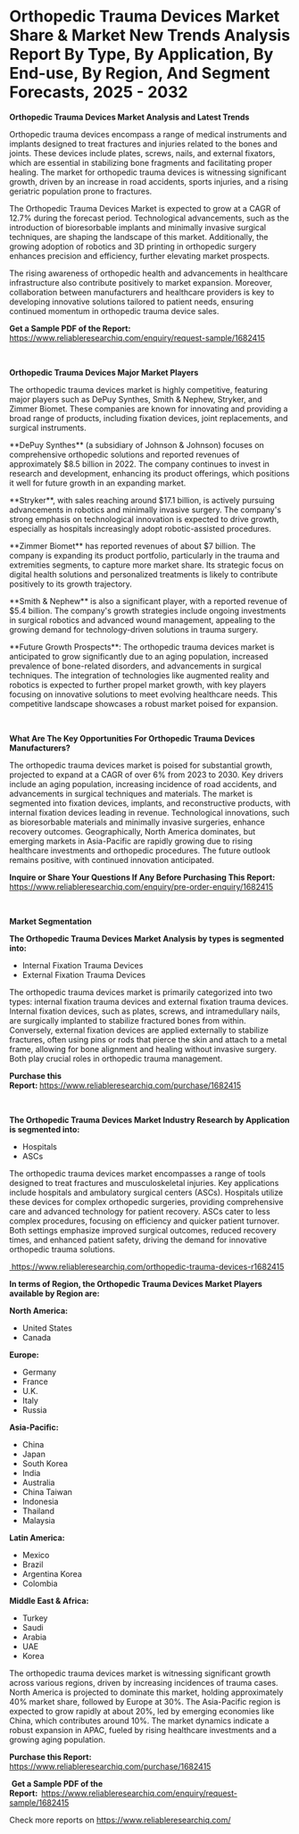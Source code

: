 <p><h1>Orthopedic Trauma Devices Market Share & Market New Trends Analysis Report By Type, By Application, By End-use, By Region, And Segment Forecasts, 2025 - 2032</h1></p><p><strong>Orthopedic Trauma Devices Market Analysis and Latest Trends</strong></p>
<p><p>Orthopedic trauma devices encompass a range of medical instruments and implants designed to treat fractures and injuries related to the bones and joints. These devices include plates, screws, nails, and external fixators, which are essential in stabilizing bone fragments and facilitating proper healing. The market for orthopedic trauma devices is witnessing significant growth, driven by an increase in road accidents, sports injuries, and a rising geriatric population prone to fractures.</p><p>The Orthopedic Trauma Devices Market is expected to grow at a CAGR of 12.7% during the forecast period. Technological advancements, such as the introduction of bioresorbable implants and minimally invasive surgical techniques, are shaping the landscape of this market. Additionally, the growing adoption of robotics and 3D printing in orthopedic surgery enhances precision and efficiency, further elevating market prospects. </p><p>The rising awareness of orthopedic health and advancements in healthcare infrastructure also contribute positively to market expansion. Moreover, collaboration between manufacturers and healthcare providers is key to developing innovative solutions tailored to patient needs, ensuring continued momentum in orthopedic trauma device sales.</p></p>
<p><strong>Get a Sample PDF of the Report:&nbsp;</strong> <a href="https://www.reliableresearchiq.com/enquiry/request-sample/1682415?utm_campaign=2792&utm_medium=2&utm_source=Github&utm_content=ia&utm_term=03032025&utm_id=orthopedic-trauma-devices">https://www.reliableresearchiq.com/enquiry/request-sample/1682415</a></p>
<p>&nbsp;</p>
<p><strong>Orthopedic Trauma Devices Major Market Players</strong></p>
<p><p>The orthopedic trauma devices market is highly competitive, featuring major players such as DePuy Synthes, Smith & Nephew, Stryker, and Zimmer Biomet. These companies are known for innovating and providing a broad range of products, including fixation devices, joint replacements, and surgical instruments.</p><p>**DePuy Synthes** (a subsidiary of Johnson & Johnson) focuses on comprehensive orthopedic solutions and reported revenues of approximately $8.5 billion in 2022. The company continues to invest in research and development, enhancing its product offerings, which positions it well for future growth in an expanding market.</p><p>**Stryker**, with sales reaching around $17.1 billion, is actively pursuing advancements in robotics and minimally invasive surgery. The company's strong emphasis on technological innovation is expected to drive growth, especially as hospitals increasingly adopt robotic-assisted procedures.</p><p>**Zimmer Biomet** has reported revenues of about $7 billion. The company is expanding its product portfolio, particularly in the trauma and extremities segments, to capture more market share. Its strategic focus on digital health solutions and personalized treatments is likely to contribute positively to its growth trajectory.</p><p>**Smith & Nephew** is also a significant player, with a reported revenue of $5.4 billion. The company's growth strategies include ongoing investments in surgical robotics and advanced wound management, appealing to the growing demand for technology-driven solutions in trauma surgery.</p><p>**Future Growth Prospects**: The orthopedic trauma devices market is anticipated to grow significantly due to an aging population, increased prevalence of bone-related disorders, and advancements in surgical techniques. The integration of technologies like augmented reality and robotics is expected to further propel market growth, with key players focusing on innovative solutions to meet evolving healthcare needs. This competitive landscape showcases a robust market poised for expansion.</p></p>
<p>&nbsp;</p>
<p><strong>What Are The Key Opportunities For Orthopedic Trauma Devices Manufacturers?</strong></p>
<p><p>The orthopedic trauma devices market is poised for substantial growth, projected to expand at a CAGR of over 6% from 2023 to 2030. Key drivers include an aging population, increasing incidence of road accidents, and advancements in surgical techniques and materials. The market is segmented into fixation devices, implants, and reconstructive products, with internal fixation devices leading in revenue. Technological innovations, such as bioresorbable materials and minimally invasive surgeries, enhance recovery outcomes. Geographically, North America dominates, but emerging markets in Asia-Pacific are rapidly growing due to rising healthcare investments and orthopedic procedures. The future outlook remains positive, with continued innovation anticipated.</p></p>
<p><strong>Inquire or Share Your Questions If Any Before Purchasing This Report:</strong> <a href="https://www.reliableresearchiq.com/enquiry/pre-order-enquiry/1682415?utm_campaign=2792&utm_medium=2&utm_source=Github&utm_content=ia&utm_term=03032025&utm_id=orthopedic-trauma-devices">https://www.reliableresearchiq.com/enquiry/pre-order-enquiry/1682415</a></p>
<p>&nbsp;</p>
<p><strong>Market Segmentation</strong></p>
<p><strong>The Orthopedic Trauma Devices Market Analysis by types is segmented into:</strong></p>
<p><ul><li>Internal Fixation Trauma Devices</li><li>External Fixation Trauma Devices</li></ul></p>
<p><p>The orthopedic trauma devices market is primarily categorized into two types: internal fixation trauma devices and external fixation trauma devices. Internal fixation devices, such as plates, screws, and intramedullary nails, are surgically implanted to stabilize fractured bones from within. Conversely, external fixation devices are applied externally to stabilize fractures, often using pins or rods that pierce the skin and attach to a metal frame, allowing for bone alignment and healing without invasive surgery. Both play crucial roles in orthopedic trauma management.</p></p>
<p><strong>Purchase this Report:&nbsp;</strong><a href="https://www.reliableresearchiq.com/purchase/1682415?utm_campaign=2792&utm_medium=2&utm_source=Github&utm_content=ia&utm_term=03032025&utm_id=orthopedic-trauma-devices">https://www.reliableresearchiq.com/purchase/1682415</a></p>
<p>&nbsp;</p>
<p><strong>The Orthopedic Trauma Devices Market Industry Research by Application is segmented into:</strong></p>
<p><ul><li>Hospitals</li><li>ASCs</li></ul></p>
<p><p>The orthopedic trauma devices market encompasses a range of tools designed to treat fractures and musculoskeletal injuries. Key applications include hospitals and ambulatory surgical centers (ASCs). Hospitals utilize these devices for complex orthopedic surgeries, providing comprehensive care and advanced technology for patient recovery. ASCs cater to less complex procedures, focusing on efficiency and quicker patient turnover. Both settings emphasize improved surgical outcomes, reduced recovery times, and enhanced patient safety, driving the demand for innovative orthopedic trauma solutions.</p></p>
<p><a href="https://www.reliableresearchiq.com/orthopedic-trauma-devices-r1682415?utm_campaign=2792&utm_medium=2&utm_source=Github&utm_content=ia&utm_term=03032025&utm_id=orthopedic-trauma-devices">&nbsp;https://www.reliableresearchiq.com/orthopedic-trauma-devices-r1682415</a></p>
<p><strong>In terms of Region, the Orthopedic Trauma Devices Market Players available by Region are:</strong></p>
<p>
    <p> <strong> North America: </strong>
        <ul>
            <li>United States</li>
            <li>Canada</li>
        </ul>
        </p> 
    <p> <strong> Europe: </strong>
        <ul>
            <li>Germany</li>
            <li>France</li>
            <li>U.K.</li>
            <li>Italy</li>
            <li>Russia</li>
        </ul>
        </p> 
    <p> <strong> Asia-Pacific: </strong>
        <ul>
            <li>China</li>
            <li>Japan</li>
            <li>South Korea</li>
            <li>India</li>
            <li>Australia</li>
            <li>China Taiwan</li>
            <li>Indonesia</li>
            <li>Thailand</li>
            <li>Malaysia</li>
        </ul>
        </p> 
    <p> <strong> Latin America: </strong>
        <ul>
            <li>Mexico</li>
            <li>Brazil</li>
            <li>Argentina Korea</li>
            <li>Colombia</li>
        </ul>
        </p> 
    <p> <strong> Middle East & Africa: </strong>
        <ul>
            <li>Turkey</li>
            <li>Saudi</li>
            <li>Arabia</li>
            <li>UAE</li>
            <li>Korea</li>
        </ul>
    </p>
    </p>
<p><p>The orthopedic trauma devices market is witnessing significant growth across various regions, driven by increasing incidences of trauma cases. North America is projected to dominate this market, holding approximately 40% market share, followed by Europe at 30%. The Asia-Pacific region is expected to grow rapidly at about 20%, led by emerging economies like China, which contributes around 10%. The market dynamics indicate a robust expansion in APAC, fueled by rising healthcare investments and a growing aging population.</p></p>
<p><strong>Purchase this Report: </strong><a href="https://www.reliableresearchiq.com/purchase/1682415?utm_campaign=2792&utm_medium=2&utm_source=Github&utm_content=ia&utm_term=03032025&utm_id=orthopedic-trauma-devices">https://www.reliableresearchiq.com/purchase/1682415</a></p>
<p>&nbsp;<strong>Get a Sample PDF of the Report:&nbsp;&nbsp;</strong><a href="https://www.reliableresearchiq.com/enquiry/request-sample/1682415?utm_campaign=2792&utm_medium=2&utm_source=Github&utm_content=ia&utm_term=03032025&utm_id=orthopedic-trauma-devices">https://www.reliableresearchiq.com/enquiry/request-sample/1682415</a></p>
<p><strong></strong></p>
<p>Check more reports on <a href="https://www.reliableresearchiq.com/?utm_campaign=2792&utm_medium=2&utm_source=Github&utm_content=ia&utm_term=03032025&utm_id=orthopedic-trauma-devices">https://www.reliableresearchiq.com/</a></p>
